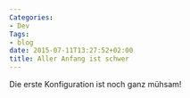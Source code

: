 ```yaml
---
Categories:
- Dev
Tags:
- blog
date: 2015-07-11T13:27:52+02:00
title: Aller Anfang ist schwer
---
```


Die erste Konfiguration ist noch ganz mühsam!
